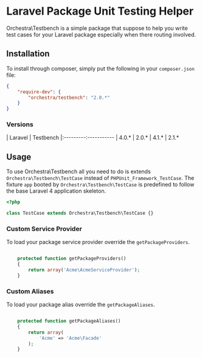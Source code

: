 Laravel Package Unit Testing Helper
==============

Orchestra\Testbench is a simple package that suppose to help you write test cases for your Laravel package especially when there routing involved.

## Installation

To install through composer, simply put the following in your `composer.json` file:

```json
{
	"require-dev": {
		"orchestra/testbench": "2.0.*"
	}
}
```

### Versions

| Laravel  | Testbench
|:---------:-----------
| 4.0.*    | 2.0.*
| 4.1.*    | 2.1.*

## Usage

To use Orchestra\Testbench all you need to do is extends `Orchestra\Testbench\TestCase` instead of `PHPUnit_Framework_TestCase`. The fixture `app` booted by `Orchestra\Testbench\TestCase` is predefined to follow the base Laravel 4 application skeleton.

```php
<?php

class TestCase extends Orchestra\Testbench\TestCase {}

```


### Custom Service Provider

To load your package service provider override the `getPackageProviders`.

```php

	protected function getPackageProviders()
	{
		return array('Acme\AcmeServiceProvider');
	}
```

### Custom Aliases

To load your package alias override the `getPackageAliases`.

```php

	protected function getPackageAliases()
	{
		return array(
			'Acme' => 'Acme\Facade'
		);
	}
```
